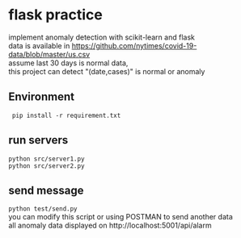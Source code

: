 # flask practice
implement anomaly detection with scikit-learn and flask  
data is available in https://github.com/nytimes/covid-19-data/blob/master/us.csv  
assume last 30 days is normal data,  
this project can detect "(date,cases)" is normal or anomaly
## Environment
` pip install -r requirement.txt`

## run servers
`python src/server1.py`  
`python src/server2.py`
## send message
`python test/send.py`  
you can modify this script or using POSTMAN to send another data   
all anomaly data displayed on http://localhost:5001/api/alarm
